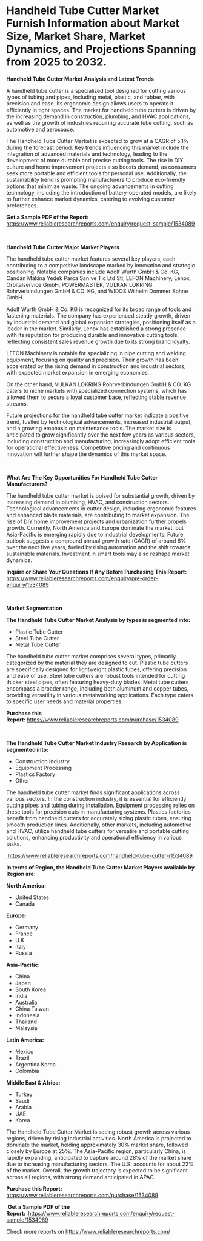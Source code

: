<p><h1>Handheld Tube Cutter Market Furnish Information about Market Size, Market Share, Market Dynamics, and Projections Spanning from 2025 to 2032.</h1></p><p><strong>Handheld Tube Cutter Market Analysis and Latest Trends</strong></p>
<p><p>A handheld tube cutter is a specialized tool designed for cutting various types of tubing and pipes, including metal, plastic, and rubber, with precision and ease. Its ergonomic design allows users to operate it efficiently in tight spaces. The market for handheld tube cutters is driven by the increasing demand in construction, plumbing, and HVAC applications, as well as the growth of industries requiring accurate tube cutting, such as automotive and aerospace.</p><p>The Handheld Tube Cutter Market is expected to grow at a CAGR of 5.1% during the forecast period. Key trends influencing this market include the integration of advanced materials and technology, leading to the development of more durable and precise cutting tools. The rise in DIY culture and home improvement projects also boosts demand, as consumers seek more portable and efficient tools for personal use. Additionally, the sustainability trend is prompting manufacturers to produce eco-friendly options that minimize waste. The ongoing advancements in cutting technology, including the introduction of battery-operated models, are likely to further enhance market dynamics, catering to evolving customer preferences.</p></p>
<p><strong>Get a Sample PDF of the Report:&nbsp;</strong> <a href="https://www.reliableresearchreports.com/enquiry/request-sample/1534089?utm_campaign=3265&utm_medium=2&utm_source=Github&utm_content=ia&utm_term=08042025&utm_id=handheld-tube-cutter">https://www.reliableresearchreports.com/enquiry/request-sample/1534089</a></p>
<p>&nbsp;</p>
<p><strong>Handheld Tube Cutter Major Market Players</strong></p>
<p><p>The handheld tube cutter market features several key players, each contributing to a competitive landscape marked by innovation and strategic positioning. Notable companies include Adolf Wurth GmbH & Co. KG, Candan Makina Yedek Parca San ve Tic Ltd Sti, LEFON Machinery, Lenox, Orbitalservice GmbH, POWERMASTER, VULKAN LOKRING Rohrverbindungen GmbH & CO. KG, and WIDOS Wilhelm Dommer Sohne GmbH.</p><p>Adolf Wurth GmbH & Co. KG is recognized for its broad range of tools and fastening materials. The company has experienced steady growth, driven by industrial demand and global expansion strategies, positioning itself as a leader in the market. Similarly, Lenox has established a strong presence with its reputation for producing durable and innovative cutting tools, reflecting consistent sales revenue growth due to its strong brand loyalty.</p><p>LEFON Machinery is notable for specializing in pipe cutting and welding equipment, focusing on quality and precision. Their growth has been accelerated by the rising demand in construction and industrial sectors, with expected market expansion in emerging economies.</p><p>On the other hand, VULKAN LOKRING Rohrverbindungen GmbH & CO. KG caters to niche markets with specialized connection systems, which has allowed them to secure a loyal customer base, reflecting stable revenue streams.</p><p>Future projections for the handheld tube cutter market indicate a positive trend, fuelled by technological advancements, increased industrial output, and a growing emphasis on maintenance tools. The market size is anticipated to grow significantly over the next few years as various sectors, including construction and manufacturing, increasingly adopt efficient tools for operational effectiveness. Competitive pricing and continuous innovation will further shape the dynamics of this market space.</p></p>
<p>&nbsp;</p>
<p><strong>What Are The Key Opportunities For Handheld Tube Cutter Manufacturers?</strong></p>
<p><p>The handheld tube cutter market is poised for substantial growth, driven by increasing demand in plumbing, HVAC, and construction sectors. Technological advancements in cutter design, including ergonomic features and enhanced blade materials, are contributing to market expansion. The rise of DIY home improvement projects and urbanization further propels growth. Currently, North America and Europe dominate the market, but Asia-Pacific is emerging rapidly due to industrial developments. Future outlook suggests a compound annual growth rate (CAGR) of around 6% over the next five years, fueled by rising automation and the shift towards sustainable materials. Investment in smart tools may also reshape market dynamics.</p></p>
<p><strong>Inquire or Share Your Questions If Any Before Purchasing This Report:</strong> <a href="https://www.reliableresearchreports.com/enquiry/pre-order-enquiry/1534089?utm_campaign=3265&utm_medium=2&utm_source=Github&utm_content=ia&utm_term=08042025&utm_id=handheld-tube-cutter">https://www.reliableresearchreports.com/enquiry/pre-order-enquiry/1534089</a></p>
<p>&nbsp;</p>
<p><strong>Market Segmentation</strong></p>
<p><strong>The Handheld Tube Cutter Market Analysis by types is segmented into:</strong></p>
<p><ul><li>Plastic Tube Cutter</li><li>Steel Tube Cutter</li><li>Metal Tube Cutter</li></ul></p>
<p><p>The handheld tube cutter market comprises several types, primarily categorized by the material they are designed to cut. Plastic tube cutters are specifically designed for lightweight plastic tubes, offering precision and ease of use. Steel tube cutters are robust tools intended for cutting thicker steel pipes, often featuring heavy-duty blades. Metal tube cutters encompass a broader range, including both aluminum and copper tubes, providing versatility in various metalworking applications. Each type caters to specific user needs and material properties.</p></p>
<p><strong>Purchase this Report:&nbsp;</strong><a href="https://www.reliableresearchreports.com/purchase/1534089?utm_campaign=3265&utm_medium=2&utm_source=Github&utm_content=ia&utm_term=08042025&utm_id=handheld-tube-cutter">https://www.reliableresearchreports.com/purchase/1534089</a></p>
<p>&nbsp;</p>
<p><strong>The Handheld Tube Cutter Market Industry Research by Application is segmented into:</strong></p>
<p><ul><li>Construction Industry</li><li>Equipment Processing</li><li>Plastics Factory</li><li>Other</li></ul></p>
<p><p>The handheld tube cutter market finds significant applications across various sectors. In the construction industry, it is essential for efficiently cutting pipes and tubing during installation. Equipment processing relies on these tools for precision cuts in manufacturing systems. Plastics factories benefit from handheld cutters for accurately sizing plastic tubes, ensuring smooth production lines. Additionally, other markets, including automotive and HVAC, utilize handheld tube cutters for versatile and portable cutting solutions, enhancing productivity and operational efficiency in various tasks.</p></p>
<p><a href="https://www.reliableresearchreports.com/handheld-tube-cutter-r1534089?utm_campaign=3265&utm_medium=2&utm_source=Github&utm_content=ia&utm_term=08042025&utm_id=handheld-tube-cutter">&nbsp;https://www.reliableresearchreports.com/handheld-tube-cutter-r1534089</a></p>
<p><strong>In terms of Region, the Handheld Tube Cutter Market Players available by Region are:</strong></p>
<p>
    <p> <strong> North America: </strong>
        <ul>
            <li>United States</li>
            <li>Canada</li>
        </ul>
        </p> 
    <p> <strong> Europe: </strong>
        <ul>
            <li>Germany</li>
            <li>France</li>
            <li>U.K.</li>
            <li>Italy</li>
            <li>Russia</li>
        </ul>
        </p> 
    <p> <strong> Asia-Pacific: </strong>
        <ul>
            <li>China</li>
            <li>Japan</li>
            <li>South Korea</li>
            <li>India</li>
            <li>Australia</li>
            <li>China Taiwan</li>
            <li>Indonesia</li>
            <li>Thailand</li>
            <li>Malaysia</li>
        </ul>
        </p> 
    <p> <strong> Latin America: </strong>
        <ul>
            <li>Mexico</li>
            <li>Brazil</li>
            <li>Argentina Korea</li>
            <li>Colombia</li>
        </ul>
        </p> 
    <p> <strong> Middle East & Africa: </strong>
        <ul>
            <li>Turkey</li>
            <li>Saudi</li>
            <li>Arabia</li>
            <li>UAE</li>
            <li>Korea</li>
        </ul>
    </p>
    </p>
<p><p>The Handheld Tube Cutter Market is seeing robust growth across various regions, driven by rising industrial activities. North America is projected to dominate the market, holding approximately 30% market share, followed closely by Europe at 25%. The Asia-Pacific region, particularly China, is rapidly expanding, anticipated to capture around 28% of the market share due to increasing manufacturing sectors. The U.S. accounts for about 22% of the market. Overall, the growth trajectory is expected to be significant across all regions, with strong demand anticipated in APAC.</p></p>
<p><strong>Purchase this Report: </strong><a href="https://www.reliableresearchreports.com/purchase/1534089?utm_campaign=3265&utm_medium=2&utm_source=Github&utm_content=ia&utm_term=08042025&utm_id=handheld-tube-cutter">https://www.reliableresearchreports.com/purchase/1534089</a></p>
<p>&nbsp;<strong>Get a Sample PDF of the Report:&nbsp;&nbsp;</strong><a href="https://www.reliableresearchreports.com/enquiry/request-sample/1534089?utm_campaign=3265&utm_medium=2&utm_source=Github&utm_content=ia&utm_term=08042025&utm_id=handheld-tube-cutter">https://www.reliableresearchreports.com/enquiry/request-sample/1534089</a></p>
<p><strong></strong></p>
<p>Check more reports on <a href="https://www.reliableresearchreports.com/?utm_campaign=3265&utm_medium=2&utm_source=Github&utm_content=ia&utm_term=08042025&utm_id=handheld-tube-cutter">https://www.reliableresearchreports.com/</a></p>
